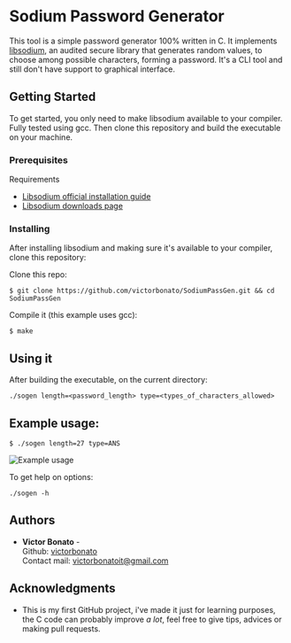 # Sodium Password Generator

This tool is a simple password generator 100% written in C. It implements [libsodium](https://github.com/jedisct1/libsodium), an audited secure library that generates random values, to choose among possible characters, forming a password.
It's a CLI tool and still don't have support to graphical interface.


## Getting Started

To get started, you only need to make libsodium available to your compiler. Fully tested using gcc.
Then clone this repository and build the executable on your machine.

### Prerequisites

Requirements 
- [Libsodium official installation guide](https://libsodium.gitbook.io/doc/installation)
- [Libsodium downloads page](https://download.libsodium.org/libsodium/releases/)

### Installing

After installing libsodium and making sure it's available to your compiler, clone this repository:

Clone this repo:

    $ git clone https://github.com/victorbonato/SodiumPassGen.git && cd SodiumPassGen

Compile it (this example uses gcc):

    $ make
    
## Using it

After building the executable, on the current directory:

    ./sogen length=<password_length> type=<types_of_characters_allowed>


## Example usage:

    $ ./sogen length=27 type=ANS

<img src="https://github.com/victorbonato/SodiumPassGen/main/res/images/image.png" alt="Example usage" title="Example Usage">

To get help on options:

    ./sogen -h

## Authors

  - **Victor Bonato** -\
    Github: [victorbonato](https://github.com/victorbonato)\
    Contact mail: [victorbonatoit@gmail.com](victorbonatoit@gmail.com)

## Acknowledgments

  - This is my first GitHub project, i've made it just for learning purposes, the C code can probably improve *a lot*, feel free to give tips, advices or making pull requests.
